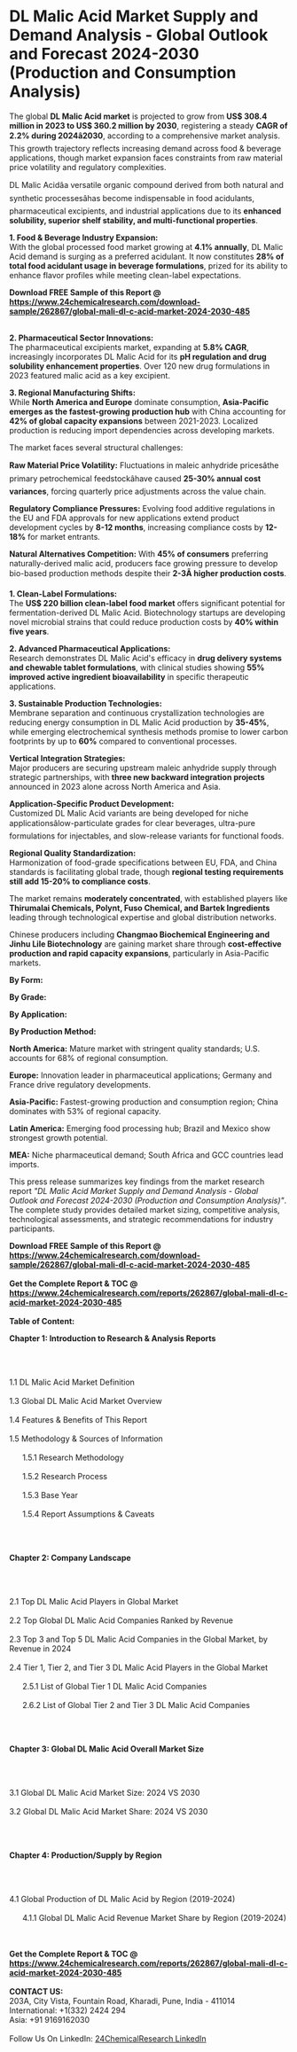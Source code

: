 <h1>DL Malic Acid Market Supply and Demand Analysis - Global Outlook and Forecast 2024-2030 (Production and Consumption Analysis)</h1><p>The global <strong>DL Malic Acid market</strong> is projected to grow from <strong>US$ 308.4 million in 2023 to US$ 360.2 million by 2030</strong>, registering a steady <strong>CAGR of 2.2% during 2024â2030</strong>, according to a comprehensive market analysis. This growth trajectory reflects increasing demand across food &amp; beverage applications, though market expansion faces constraints from raw material price volatility and regulatory complexities.</p><p>DL Malic Acidâa versatile organic compound derived from both natural and synthetic processesâhas become indispensable in food acidulants, pharmaceutical excipients, and industrial applications due to its <strong>enhanced solubility, superior shelf stability, and multi-functional properties</strong>.</p><p><strong>1. Food &amp; Beverage Industry Expansion:</strong><br>
With the global processed food market growing at <strong>4.1% annually</strong>, DL Malic Acid demand is surging as a preferred acidulant. It now constitutes <strong>28% of total food acidulant usage in beverage formulations</strong>, prized for its ability to enhance flavor profiles while meeting clean-label expectations.</p><div><b>Download FREE Sample of this Report @ 
            <a href="https://www.24chemicalresearch.com/download-sample/262867/global-mali-dl-c-acid-market-2024-2030-485">
            https://www.24chemicalresearch.com/download-sample/262867/global-mali-dl-c-acid-market-2024-2030-485</a></b></div><br><p><strong>2. Pharmaceutical Sector Innovations:</strong><br>
The pharmaceutical excipients market, expanding at <strong>5.8% CAGR</strong>, increasingly incorporates DL Malic Acid for its <strong>pH regulation and drug solubility enhancement properties</strong>. Over 120 new drug formulations in 2023 featured malic acid as a key excipient.</p><p><strong>3. Regional Manufacturing Shifts:</strong><br>
While <strong>North America and Europe</strong> dominate consumption, <strong>Asia-Pacific emerges as the fastest-growing production hub</strong> with China accounting for <strong>42% of global capacity expansions</strong> between 2021-2023. Localized production is reducing import dependencies across developing markets.</p><p>The market faces several structural challenges:</p><p><strong>Raw Material Price Volatility:</strong> Fluctuations in maleic anhydride pricesâthe primary petrochemical feedstockâhave caused <strong>25-30% annual cost variances</strong>, forcing quarterly price adjustments across the value chain.</p><p><strong>Regulatory Compliance Pressures:</strong> Evolving food additive regulations in the EU and FDA approvals for new applications extend product development cycles by <strong>8-12 months</strong>, increasing compliance costs by <strong>12-18%</strong> for market entrants.</p><p><strong>Natural Alternatives Competition:</strong> With <strong>45% of consumers</strong> preferring naturally-derived malic acid, producers face growing pressure to develop bio-based production methods despite their <strong>2-3Ã higher production costs</strong>.</p><p><strong>1. Clean-Label Formulations:</strong><br>
The <strong>US$ 220 billion clean-label food market</strong> offers significant potential for fermentation-derived DL Malic Acid. Biotechnology startups are developing novel microbial strains that could reduce production costs by <strong>40% within five years</strong>.</p><p><strong>2. Advanced Pharmaceutical Applications:</strong><br>
Research demonstrates DL Malic Acid's efficacy in <strong>drug delivery systems and chewable tablet formulations</strong>, with clinical studies showing <strong>55% improved active ingredient bioavailability</strong> in specific therapeutic applications.</p><p><strong>3. Sustainable Production Technologies:</strong><br>
Membrane separation and continuous crystallization technologies are reducing energy consumption in DL Malic Acid production by <strong>35-45%</strong>, while emerging electrochemical synthesis methods promise to lower carbon footprints by up to <strong>60%</strong> compared to conventional processes.</p><p><strong>Vertical Integration Strategies:</strong><br>
    Major producers are securing upstream maleic anhydride supply through strategic partnerships, with <strong>three new backward integration projects</strong> announced in 2023 alone across North America and Asia.</p><p><strong>Application-Specific Product Development:</strong><br>
    Customized DL Malic Acid variants are being developed for niche applicationsâlow-particulate grades for clear beverages, ultra-pure formulations for injectables, and slow-release variants for functional foods.</p><p><strong>Regional Quality Standardization:</strong><br>
    Harmonization of food-grade specifications between EU, FDA, and China standards is facilitating global trade, though <strong>regional testing requirements still add 15-20% to compliance costs</strong>.</p><p>The market remains <strong>moderately concentrated</strong>, with established players like <strong>Thirumalai Chemicals, Polynt, Fuso Chemical, and Bartek Ingredients</strong> leading through technological expertise and global distribution networks.</p><p>Chinese producers including <strong>Changmao Biochemical Engineering and Jinhu Lile Biotechnology</strong> are gaining market share through <strong>cost-effective production and rapid capacity expansions</strong>, particularly in Asia-Pacific markets.</p><p><strong>By Form:</strong></p><p><strong>By Grade:</strong></p><p><strong>By Application:</strong></p><p><strong>By Production Method:</strong></p><p><strong>North America:</strong> Mature market with stringent quality standards; U.S. accounts for 68% of regional consumption.</p><p><strong>Europe:</strong> Innovation leader in pharmaceutical applications; Germany and France drive regulatory developments.</p><p><strong>Asia-Pacific:</strong> Fastest-growing production and consumption region; China dominates with 53% of regional capacity.</p><p><strong>Latin America:</strong> Emerging food processing hub; Brazil and Mexico show strongest growth potential.</p><p><strong>MEA:</strong> Niche pharmaceutical demand; South Africa and GCC countries lead imports.</p><p>This press release summarizes key findings from the market research report <em>"DL Malic Acid Market Supply and Demand Analysis - Global Outlook and Forecast 2024-2030 (Production and Consumption Analysis)"</em>. The complete study provides detailed market sizing, competitive analysis, technological assessments, and strategic recommendations for industry participants.</p><div><b>Download FREE Sample of this Report @ 
            <a href="https://www.24chemicalresearch.com/download-sample/262867/global-mali-dl-c-acid-market-2024-2030-485">
            https://www.24chemicalresearch.com/download-sample/262867/global-mali-dl-c-acid-market-2024-2030-485</a></b></div><br><div><b>Get the Complete Report & TOC @ 
            <a href="https://www.24chemicalresearch.com/reports/262867/global-mali-dl-c-acid-market-2024-2030-485">
            https://www.24chemicalresearch.com/reports/262867/global-mali-dl-c-acid-market-2024-2030-485</a></b></div><br>
            <b>Table of Content:</b><p><p><strong>Chapter 1: Introduction to Research &amp; Analysis Reports</strong></p><br />
<br />
<p>1.1 DL Malic Acid Market Definition<br /><br />
1.3 Global DL Malic Acid Market Overview<br /><br />
1.4 Features &amp; Benefits of This Report<br /><br />
1.5 Methodology &amp; Sources of Information<br /><br />
&nbsp;&nbsp;&nbsp;&nbsp;&nbsp; 1.5.1 Research Methodology<br /><br />
&nbsp;&nbsp;&nbsp;&nbsp;&nbsp; 1.5.2 Research Process<br /><br />
&nbsp;&nbsp;&nbsp;&nbsp;&nbsp; 1.5.3 Base Year<br /><br />
&nbsp;&nbsp;&nbsp;&nbsp;&nbsp; 1.5.4 Report Assumptions &amp; Caveats</p><br />
<br />
<p><strong>Chapter 2: Company Landscape</strong></p><br />
<br />
<p>2.1 Top DL Malic Acid Players in Global Market<br /><br />
2.2 Top Global DL Malic Acid Companies Ranked by Revenue<br /><br />
2.3 Top 3 and Top 5 DL Malic Acid Companies in the Global Market, by Revenue in 2024<br /><br />
2.4 Tier 1, Tier 2, and Tier 3 DL Malic Acid Players in the Global Market<br /><br />
&nbsp;&nbsp;&nbsp;&nbsp;&nbsp; 2.5.1 List of Global Tier 1 DL Malic Acid Companies<br /><br />
&nbsp;&nbsp;&nbsp;&nbsp;&nbsp; 2.6.2 List of Global Tier 2 and Tier 3 DL Malic Acid Companies</p><br />
<br />
<p><strong>Chapter 3: Global DL Malic Acid Overall Market Size</strong></p><br />
<br />
<p>3.1 Global DL Malic Acid Market Size: 2024 VS 2030<br /><br />
3.2 Global DL Malic Acid Market Share: 2024 VS 2030</p><br />
<br />
<p><strong>Chapter 4: Production/Supply by Region</strong></p><br />
<br />
<p>4.1 Global Production of DL Malic Acid by Region (2019-2024)<br /><br />
&nbsp;&nbsp;&nbsp;&nbsp;&nbsp; 4.1.1 Global DL Malic Acid Revenue Market Share by Region (2019-2024)<br /><br />
&nbsp</p><div><b>Get the Complete Report & TOC @ 
            <a href="https://www.24chemicalresearch.com/reports/262867/global-mali-dl-c-acid-market-2024-2030-485">
            https://www.24chemicalresearch.com/reports/262867/global-mali-dl-c-acid-market-2024-2030-485</a></b></div><br><b>CONTACT US:</b><br>
            203A, City Vista, Fountain Road, Kharadi, Pune, India - 411014<br>
            International: +1(332) 2424 294<br>
            Asia: +91 9169162030 <br><br>
            Follow Us On LinkedIn: <a href="https://www.linkedin.com/company/24chemicalresearch/">24ChemicalResearch LinkedIn</a>
